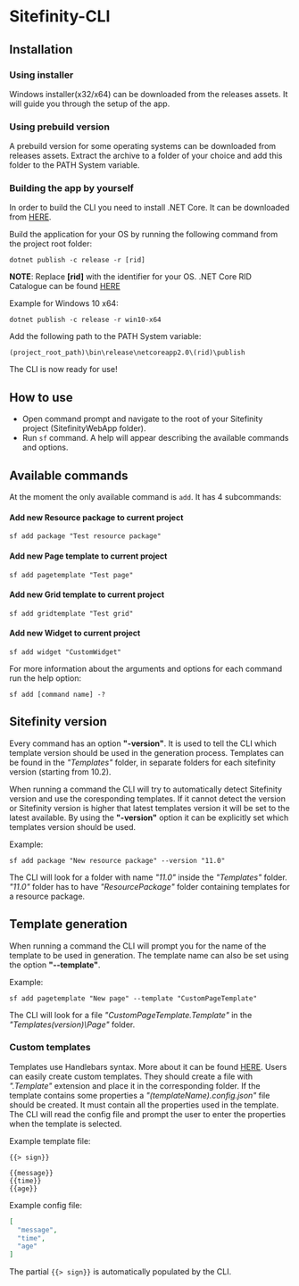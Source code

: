 # Sitefinity-CLI

## Installation

### Using installer 
Windows installer(x32/x64) can be downloaded from the releases assets. It will guide you through the setup of the app.

### Using prebuild version
A prebuild version for some operating systems can be downloaded from releases assets. Extract the archive to a folder of your choice and add this folder to the PATH System variable.

### Building the app by yourself
In order to build the CLI you need to install .NET Core. It can be downloaded from [HERE](https://www.microsoft.com/net/download/windows).

Build the application for your OS by running the following command from the project root folder:
```
dotnet publish -c release -r [rid]
```
**NOTE**: Replace **[rid]** with the identifier for your OS. .NET Core RID Catalogue can be found [HERE](https://docs.microsoft.com/en-us/dotnet/core/rid-catalog)

Example for Windows 10 x64:
```
dotnet publish -c release -r win10-x64
```

Add the following path to the PATH System variable:
```
(project_root_path)\bin\release\netcoreapp2.0\(rid)\publish
```
The CLI is now ready for use!

## How to use

* Open command prompt and navigate to the root of your Sitefinity project (SitefinityWebApp folder).
* Run ```sf``` command. A help will appear describing the available commands and options.

## Available commands

At the moment the only available command is ```add```. It has 4 subcommands:

#### Add new Resource package to current project

```
sf add package "Test resource package"
```

#### Add new Page template to current project

```
sf add pagetemplate "Test page"
```

#### Add new Grid template to current project

```
sf add gridtemplate "Test grid"
```

#### Add new Widget to current project

```
sf add widget "CustomWidget"
```

For more information about the arguments and options for each command run the help option:
```
sf add [command name] -?
```

## Sitefinity version
Every command has an option **"-version"**. It is used to tell the CLI which template version should be used in the generation process. Templates can be found in the _"Templates"_ folder, in separate folders for each sitefinity version (starting from 10.2). 

When running a command the CLI will try to automatically detect Sitefinity version and use the coresponding templates. If it cannot detect the version or Sitefinity version is higher that latest templates version it will be set to the latest available. By using the **"-version"** option it can be explicitly set which templates version should be used.

Example:
```
sf add package "New resource package" --version "11.0"
```
The CLI will look for a folder with name _"11.0"_ inside the _"Templates"_ folder. _"11.0"_ folder has to have _"ResourcePackage"_ folder containing templates for a resource package. 

## Template generation

When running a command the CLI will prompt you for the name of the template to be used in generation. The template name can also be set using the option **"--template"**.

Example:
```
sf add pagetemplate "New page" --template "CustomPageTemplate"
```
The CLI will look for a file _"CustomPageTemplate.Template"_ in the _"Templates\(version)\Page"_ folder. 

### Custom templates

Templates use Handlebars syntax. More about it can be found [HERE](https://github.com/rexm/Handlebars.Net).
Users can easily create custom templates. They should create a file with _".Template"_ extension and place it in the corresponding folder. If the template contains some properties a _"(templateName).config.json"_ file should be created. It must contain all the properties used in the template. The CLI will read the config file and prompt the user to enter the properties when the template is selected.

Example template file:
```
{{> sign}}

{{message}}
{{time}}
{{age}}
```
Example config file:
```json
[
  "message",
  "time",
  "age"
]
```
The partial ```{{> sign}}``` is automatically populated by the CLI.
